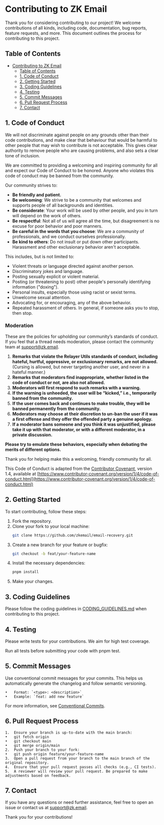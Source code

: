 # Contributing to ZK Email

Thank you for considering contributing to our project! We welcome contributions of all kinds, including code, documentation, bug reports, feature requests, and more. This document outlines the process for contributing to this project.

## Table of Contents

- [Contributing to ZK Email](#contributing-to-zk-email)
  - [Table of Contents](#table-of-contents)
  - [1. Code of Conduct](#1-code-of-conduct)
  - [2. Getting Started](#2-getting-started)
  - [3. Coding Guidelines](#3-coding-guidelines)
  - [4. Testing](#4-testing)
  - [5. Commit Messages](#5-commit-messages)
  - [6. Pull Request Process](#6-pull-request-process)
  - [7. Contact](#7-contact)

## 1. Code of Conduct

We will not discriminate against people on any grounds other than their code contributions, and make clear that behaviour that would be harmful to other people that may wish to contribute is not acceptable. This gives clear authority to remove people who are causing problems, and also sets a clear tone of inclusion.

We are committed to providing a welcoming and inspiring community for all and expect our Code of Conduct to be honored. Anyone who violates this code of conduct may be banned from the community.

Our community strives to:

- **Be friendly and patient.**
- **Be welcoming**: We strive to be a community that welcomes and supports people of all backgrounds and identities.
- **Be considerate**: Your work will be used by other people, and you in turn will depend on the work of others.
- **Be respectful**: Not all of us will agree all the time, but disagreement is no excuse for poor behavior and poor manners.
- **Be careful in the words that you choose**: We are a community of professionals, and we conduct ourselves professionally.
- **Be kind to others**: Do not insult or put down other participants. Harassment and other exclusionary behavior aren't acceptable.

This includes, but is not limited to:

- Violent threats or language directed against another person.
- Discriminatory jokes and language.
- Posting sexually explicit or violent material.
- Posting (or threatening to post) other people's personally identifying information ("doxing").
- Personal insults, especially those using racist or sexist terms.
- Unwelcome sexual attention.
- Advocating for, or encouraging, any of the above behavior.
- Repeated harassment of others. In general, if someone asks you to stop, then stop.

### Moderation

These are the policies for upholding our community’s standards of conduct. If you feel that a thread needs moderation, please contact the community team at [support@zk.email](mailto:support@zk.email).

1. **Remarks that violate the Relayer Utils standards of conduct, including hateful, hurtful, oppressive, or exclusionary remarks, are not allowed.** (Cursing is allowed, but never targeting another user, and never in a hateful manner.)
2. **Remarks that moderators find inappropriate, whether listed in the code of conduct or not, are also not allowed.**
3. **Moderators will first respond to such remarks with a warning.**
4. **If the warning is unheeded, the user will be “kicked,” i.e., temporarily banned from the community.**
5. **If the user comes back and continues to make trouble, they will be banned permanently from the community.**
6. **Moderators may choose at their discretion to un-ban the user if it was a first offense and they offer the offended party a genuine apology.**
7. **If a moderator bans someone and you think it was unjustified, please take it up with that moderator, or with a different moderator, in a private discussion.**

**Please try to emulate these behaviors, especially when debating the merits of different options.**

Thank you for helping make this a welcoming, friendly community for all.

This Code of Conduct is adapted from the [Contributor Covenant](https://www.contributor-covenant.org), version 1.4, available at [https://www.contributor-covenant.org/version/1/4/code-of-conduct.html](https://www.contributor-covenant.org/version/1/4/code-of-conduct.html)

## 2. Getting Started

To start contributing, follow these steps:

1. Fork the repository.
2. Clone your fork to your local machine:
   ```bash
   git clone https://github.com/zkemail/email-recovery.git
   ```
3. Create a new branch for your feature or bugfix:
   ```bash
   git checkout -b feat/your-feature-name
   ```
4. Install the necessary dependencies:
   ```bash
   pnpm install
   ```
5. Make your changes.

## 3. Coding Guidelines

Please follow the coding guidelines in [CODING_GUIDELINES.md](CODING_GUIDELINES.md) when contributing to this project.

## 4. Testing

Please write tests for your contributions. We aim for high test coverage.

Run all tests before submitting your code with pnpm test.

## 5. Commit Messages

Use conventional commit messages for your commits. This helps us automatically generate the changelog and follow semantic versioning.

    •	Format: `<type>: <description>`
    •	Example: `feat: add new feature`

For more information, see [Conventional Commits](https://www.conventionalcommits.org/).

## 6. Pull Request Process

    1.	Ensure your branch is up-to-date with the main branch:
    •	git fetch origin
    •	git checkout main
    •	git merge origin/main
    2.	Push your branch to your fork:
    •	git push origin feature/your-feature-name
    3.	Open a pull request from your branch to the main branch of the original repository.
    4.	Ensure that your pull request passes all checks (e.g., CI tests).
    5.	A reviewer will review your pull request. Be prepared to make adjustments based on feedback.

## 7. Contact

If you have any questions or need further assistance, feel free to open an issue or contact us at [support@zk.email](mailto:support@zk.email).

Thank you for your contributions!
